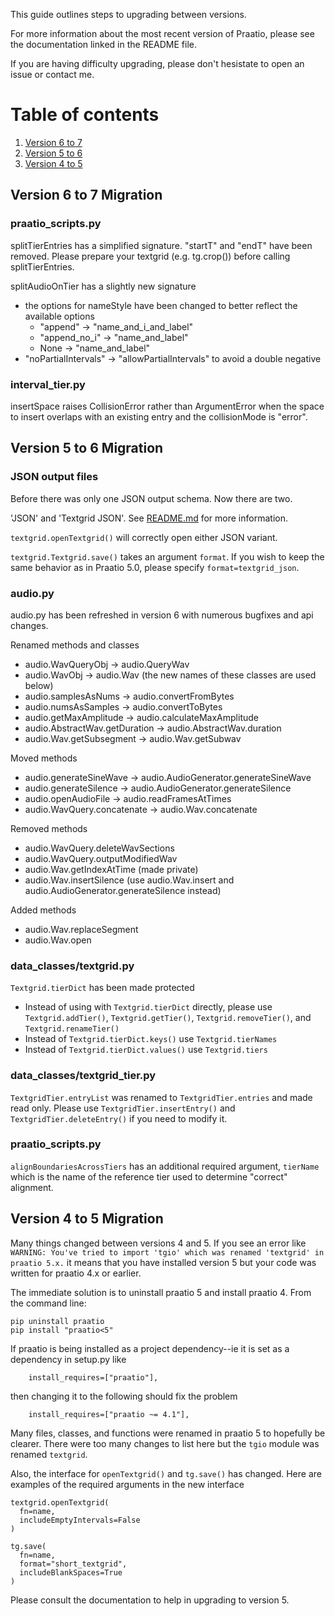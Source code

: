 
This guide outlines steps to upgrading between versions.

For more information about the most recent version of Praatio, please see the documentation linked in the README file.

If you are having difficulty upgrading, please don't hesistate to open an issue or contact me.

# Table of contents
1. [Version 6 to 7](#version-6-to-7-migration)
2. [Version 5 to 6](#version-5-to-6-migration)
3. [Version 4 to 5](#version-4-to-5-migration)

## Version 6 to 7 Migration

### praatio_scripts.py

splitTierEntries has a simplified signature.
"startT" and "endT" have been removed.
Please prepare your textgrid (e.g. tg.crop()) before calling splitTierEntries.

splitAudioOnTier has a slightly new signature
- the options for nameStyle have been changed to better reflect the available options
  - "append" -> "name_and_i_and_label"
  - "append_no_i" -> "name_and_label"
  - None -> "name_and_label"
- "noPartialIntervals" -> "allowPartialIntervals" to avoid a double negative

### interval_tier.py

insertSpace raises CollisionError rather than ArgumentError when the space to insert overlaps
with an existing entry and the collisionMode is "error".

## Version 5 to 6 Migration

### JSON output files

Before there was only one JSON output schema. Now there are two.

'JSON' and 'Textgrid JSON'.
See [README.md](https://github.com/timmahrt/praatIO/blob/main/CHANGELOG.md) for more information.

`textgrid.openTextgrid()` will correctly open either JSON variant.

`textgrid.Textgrid.save()` takes an argument `format`.
If you wish to keep the same behavior as in Praatio 5.0, please specify `format=textgrid_json`.

### audio.py

audio.py has been refreshed in version 6 with numerous bugfixes and
api changes.

Renamed methods and classes
- audio.WavQueryObj -> audio.QueryWav
- audio.WavObj -> audio.Wav
(the new names of these classes are used below)
- audio.samplesAsNums -> audio.convertFromBytes
- audio.numsAsSamples -> audio.convertToBytes
- audio.getMaxAmplitude -> audio.calculateMaxAmplitude
- audio.AbstractWav.getDuration -> audio.AbstractWav.duration
- audio.Wav.getSubsegment -> audio.Wav.getSubwav

Moved methods
- audio.generateSineWave -> audio.AudioGenerator.generateSineWave
- audio.generateSilence -> audio.AudioGenerator.generateSilence
- audio.openAudioFile -> audio.readFramesAtTimes
- audio.WavQuery.concatenate -> audio.Wav.concatenate

Removed methods
- audio.WavQuery.deleteWavSections
- audio.WavQuery.outputModifiedWav
- audio.Wav.getIndexAtTime (made private)
- audio.Wav.insertSilence (use audio.Wav.insert and audio.AudioGenerator.generateSilence instead)

Added methods
- audio.Wav.replaceSegment
- audio.Wav.open

### data_classes/textgrid.py

`Textgrid.tierDict` has been made protected
  - Instead of using with `Textgrid.tierDict` directly, please use `Textgrid.addTier()`, `Textgrid.getTier()`, `Textgrid.removeTier()`, and `Textgrid.renameTier()`
  - Instead of `Textgrid.tierDict.keys()` use `Textgrid.tierNames`
  - Instead of `Textgrid.tierDict.values()` use `Textgrid.tiers`

### data_classes/textgrid_tier.py

`TextgridTier.entryList` was renamed to `TextgridTier.entries` and made read only. Please use `TextgridTier.insertEntry()` and `TextgridTier.deleteEntry()` if you need to modify it.

### praatio_scripts.py

`alignBoundariesAcrossTiers` has an additional required argument, `tierName` which is the name of the reference tier used
to determine "correct" alignment.

## Version 4 to 5 Migration

Many things changed between versions 4 and 5.  If you see an error like
`WARNING: You've tried to import 'tgio' which was renamed 'textgrid' in praatio 5.x.`
it means that you have installed version 5 but your code was written for praatio 4.x or earlier.

The immediate solution is to uninstall praatio 5 and install praatio 4. From the command line:
```
pip uninstall praatio
pip install "praatio<5"
```

If praatio is being installed as a project dependency--ie it is set as a dependency in setup.py like
```
    install_requires=["praatio"],
```
then changing it to the following should fix the problem
```
    install_requires=["praatio ~= 4.1"],
```

Many files, classes, and functions were renamed in praatio 5 to hopefully be clearer.  There
were too many changes to list here but the `tgio` module was renamed `textgrid`.

Also, the interface for `openTextgrid()` and `tg.save()` has changed. Here are examples of the required arguments in the new interface
```
textgrid.openTextgrid(
  fn=name,
  includeEmptyIntervals=False
)
```
```
tg.save(
  fn=name,
  format="short_textgrid",
  includeBlankSpaces=True
)
```

Please consult the documentation to help in upgrading to version 5.
